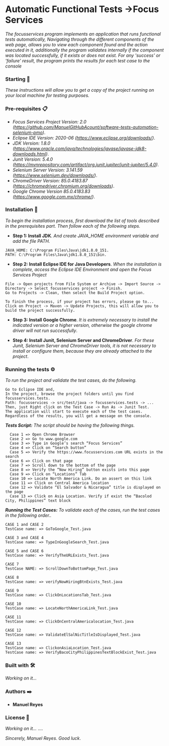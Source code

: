 # Automatic Functional Tests ->Focus Services 
_The focusservices program implements an application that runs functional tests automatically,
Navigating through the different components of the web page, allows you to view each component found
and the action executed in it, additionally the program validates internally if the component was located successfully, 
if it exists or does not exist. For any 'success' or 'failure' result, the program prints the results for each test case
to the console_

### Starting 🚀
_These instructions will allow you to get a copy of the project running on your local machine for testing purposes._

### Pre-requisites 📋
* _Focus Services Project Version: 2.0 (https://github.com/ManuelGitHubAcount/software-tests-automation-selenium-pmo)_.
* _Eclipse IDE Version: 2020-06 (https://www.eclipse.org/downloads/)_.
* _JDK Version: 1.8.0 (https://www.oracle.com/java/technologies/javase/javase-jdk8-downloads.html)_.
* _Junit Version: 5.4.0 (https://mvnrepository.com/artifact/org.junit.jupiter/junit-jupiter/5.4.0)_.
* _Selenium Server Version: 3.141.59 (https://www.selenium.dev/downloads/)_.
* _ChromeDriver Version: 85.0.4183.87 (https://chromedriver.chromium.org/downloads)_.
* _Google Chrome Version 85.0.4183.83 (https://www.google.com.mx/chrome/)_.

### Installation 🔧
_To begin the installation process, first download the list of tools described in the prerequisites part. Then follow each of the following steps._
* **Step 1: Install JDK**. _And create JAVA_HOME environment variable and add the file PATH._
```
JAVA_HOME: C:\Program Files\Java\jdk1.8.0_151.
PATH: C:\Program Files\Java\jdk1.8.0_151\bin.
```
* **Step 2: Install Eclipse IDE for Java Developers**.
_When the installation is complete, access the Eclipse IDE Environment and open the Focus Services Project_
```
File -> Open projects from File System or Archive -> Import Source -> Directory -> Select focusservices project -> Finish.
Go to Projects -> Clean, then select the Build Project option.

To finish the process, if your project has errors, please go to...
Click on Project -> Maven -> Update Projects, this will allow you to build the project successfully.
```
* **Step 3: Install Google Chrome**.
_It is extremely necessary to install the indicated version or a higher version, otherwise the google chrome driver will not run successfully_.

* **Step 4: Install Junit, Selenium Server and ChromeDriver**.
_For these Junit, Selenium Server and ChromeDriver tools, it is not necessary to install or configure them, because they are already attached to the project_.

### Running the tests ⚙️
_To run the project and validate the test cases, do the following._
```
Go to Eclipse IDE and,
In the project, browse the project folders until you find focusservices.tests.
Path: focusservices -> src/test/java -> focusservices.tests -> ...
Then, just Right click on the Test Case -> Run As -> Junit Test.
The application will start to execute each of the test cases. Regardless of the results, you will get a message on the console.
```
**_Tests Script:_** _The script should be having the following things._
```
  Case 1 => Open Chrome Browser
  Case 2 => Go to www.google.com
  Case 3 => Type in Google’s search “Focus Services”
  Case 4 => Click on “Search button”
  Case 5 => Verify the https://www.focusservices.com URL exists in the search
  Case 6 => Click on that page
  Case 7 => Scroll down to the bottom of the page
  Case 8 => Verify the “Now Hiring” button exists into this page
  Case 9 => Click on “Locations” Tab
  Case 10 => Locate North America Link. Do an assert on this link
  Case 11 => Click on Central America location
  Case 12 => Validate “El Salvador & Nicaragua” title is displayed on the page
  Case 13 => Click on Asia Location. Verify if exist the “Bacolod City, Philippines” text block
 ```
 **_Running the Test Cases:_** _To validate each of the cases, run the test cases in the following order.._
 ```
CASE 1 and CASE 2
TestCase name: => GoToGoogle_Test.java

CASE 3 and CASE 4
TestCase name: => TypeInGoogleSearch_Test.java

CASE 5 and CASE 6
TestCase name: => VerifyTheURLExists_Test.java

CASE 7
TestCase NAME: => ScrollDownToBottomPage_Test.java

CASE 8
TestCase name: => verifyNowHiringBtnExists_Test.java

CASE 9
TestCase name: => ClickOnLocationsTab_Test.java

CASE 10
TestCase name: => LocateNorthAmericaLink_Test.java

CASE 11
TestCase name: => ClickOnCentralAmericalocation_Test.java

CASE 12
TestCase name: => ValidateElSalNicTitleIsDisplayed_Test.java

CASE 13
TestCase name: => ClickonAsiaLocation_Test.java
TestCase name: => VerifyBacoCityPhilippinesTextBlockExist_Test.java
```
### Built with 🛠️
_Working on it..._

### Authors ✒️
* **Manuel Reyes**

### License 📄
_Working on it..._
....

_Sincerely, Manuel Reyes_.
_Good luck_.
